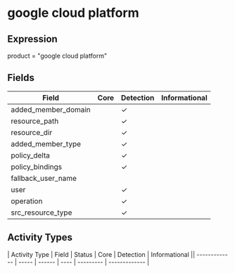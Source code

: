google cloud platform
=====================

Expression
----------

product = "google cloud platform"

Fields
------

| Field               | Core | Detection | Informational |
| ------------------- | ---- | --------- | ------------- |
| added_member_domain |      | &#10003;  |               |
| resource_path       |      | &#10003;  |               |
| resource_dir        |      | &#10003;  |               |
| added_member_type   |      | &#10003;  |               |
| policy_delta        |      | &#10003;  |               |
| policy_bindings     |      | &#10003;  |               |
| fallback_user_name  |      |           |               |
| user                |      | &#10003;  |               |
| operation           |      | &#10003;  |               |
| src_resource_type   |      | &#10003;  |               |

Activity Types
--------------

| Activity Type | Field | Status | Core | Detection | Informational || ------------- | ----- | ------ | ---- | --------- | ------------- |


